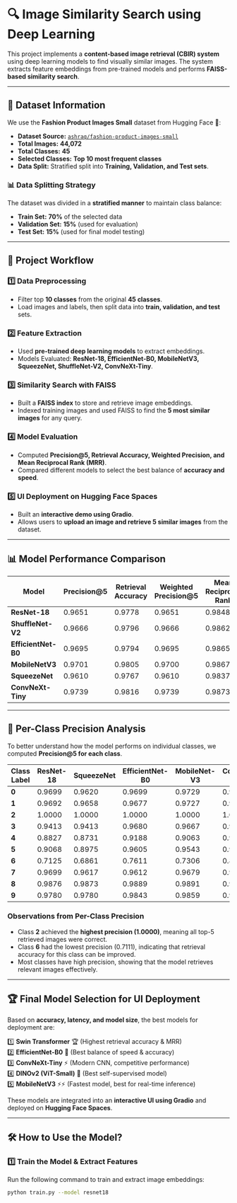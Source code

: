 # 🔍 Image Similarity Search using Deep Learning

This project implements a **content-based image retrieval (CBIR) system** using deep learning models to find visually similar images. The system extracts feature embeddings from pre-trained models and performs **FAISS-based similarity search**.

---

## 📂 Dataset Information

We use the **Fashion Product Images Small** dataset from Hugging Face 🤗:

- **Dataset Source:** [`ashraq/fashion-product-images-small`](https://huggingface.co/datasets/ashraq/fashion-product-images-small)
- **Total Images:** **44,072**
- **Total Classes:** **45**
- **Selected Classes:** **Top 10 most frequent classes**
- **Data Split:** Stratified split into **Training, Validation, and Test sets**.

### **📊 Data Splitting Strategy**
The dataset was divided in a **stratified manner** to maintain class balance:
- **Train Set:** **70%** of the selected data
- **Validation Set:** **15%** (used for evaluation)
- **Test Set:** **15%** (used for final model testing)

---

## 🚀 **Project Workflow**

### 1️⃣ **Data Preprocessing**
- Filter top **10 classes** from the original **45 classes**.
- Load images and labels, then split data into **train, validation, and test** sets.

### 2️⃣ **Feature Extraction**
- Used **pre-trained deep learning models** to extract embeddings.
- Models Evaluated: **ResNet-18, EfficientNet-B0, MobileNetV3, SqueezeNet, ShuffleNet-V2, ConvNeXt-Tiny**.

### 3️⃣ **Similarity Search with FAISS**
- Built a **FAISS index** to store and retrieve image embeddings.
- Indexed training images and used FAISS to find the **5 most similar images** for any query.

### 4️⃣ **Model Evaluation**
- Computed **Precision@5, Retrieval Accuracy, Weighted Precision, and Mean Reciprocal Rank (MRR)**.
- Compared different models to select the best balance of **accuracy and speed**.

### 5️⃣ **UI Deployment on Hugging Face Spaces**
- Built an **interactive demo using Gradio**.
- Allows users to **upload an image and retrieve 5 similar images** from the dataset.

---

## 📊 **Model Performance Comparison**

| Model              | Precision@5 | Retrieval Accuracy | Weighted Precision@5 | Mean Reciprocal Rank |
|--------------------|------------|---------------------|----------------------|----------------------|
| **ResNet-18**     | 0.9651      | 0.9778             | 0.9651               | 0.9848               |
| **ShuffleNet-V2**  | 0.9666      | 0.9796             | 0.9666               | 0.9862               |
| **EfficientNet-B0** | 0.9695     | 0.9794             | 0.9695               | 0.9865               |
| **MobileNetV3**    | 0.9701      | 0.9805             | 0.9700               | 0.9867               |
| **SqueezeNet**     | 0.9610      | 0.9767             | 0.9610               | 0.9837               |
| **ConvNeXt-Tiny**  | 0.9739      | 0.9816             | 0.9739               | 0.9873               |

---

## 🔬 **Per-Class Precision Analysis**

To better understand how the model performs on individual classes, we computed **Precision@5 for each class**.

| Class Label | ResNet-18 | SqueezeNet | EfficientNet-B0 | MobileNet-V3 | ConvNeXt-Tiny | ShuffleNet-V2 |
|------------|----------|------------|----------------|--------------|--------------|---------------|
| **0**      | 0.9699   | 0.9620     | 0.9699         | 0.9729       | 0.9834       | 0.9672        |
| **1**      | 0.9692   | 0.9658     | 0.9677         | 0.9727       | 0.9777       | 0.9722        |
| **2**      | 1.0000   | 1.0000     | 1.0000         | 1.0000       | 1.0000       | 1.0000        |
| **3**      | 0.9413   | 0.9413     | 0.9680         | 0.9667       | 0.9573       | 0.9333        |
| **4**      | 0.8827   | 0.8731     | 0.9188         | 0.9063       | 0.9262       | 0.8952        |
| **5**      | 0.9068   | 0.8975     | 0.9605         | 0.9543       | 0.9753       | 0.9395        |
| **6**      | 0.7125   | 0.6861     | 0.7611         | 0.7306       | 0.8069       | 0.7125        |
| **7**      | 0.9699   | 0.9617     | 0.9612         | 0.9679       | 0.9685       | 0.9672        |
| **8**      | 0.9876   | 0.9873     | 0.9889         | 0.9891       | 0.9881       | 0.9883        |
| **9**      | 0.9780   | 0.9780     | 0.9843         | 0.9859       | 0.9796       | 0.9843        |

### **Observations from Per-Class Precision**
- Class **2** achieved the **highest precision (1.0000)**, meaning all top-5 retrieved images were correct.
- Class **6** had the lowest precision (0.7111), indicating that retrieval accuracy for this class can be improved.
- Most classes have high precision, showing that the model retrieves relevant images effectively.

---

## 🏆 **Final Model Selection for UI Deployment**
Based on **accuracy, latency, and model size**, the best models for deployment are:

1️⃣ **Swin Transformer** 🏆 (Highest retrieval accuracy & MRR)  
2️⃣ **EfficientNet-B0** 🚀 (Best balance of speed & accuracy)  
3️⃣ **ConvNeXt-Tiny** ⚡ (Modern CNN, competitive performance)  
4️⃣ **DINOv2 (ViT-Small)** 🎯 (Best self-supervised model)  
5️⃣ **MobileNetV3** ⚡⚡ (Fastest model, best for real-time inference)  

These models are integrated into an **interactive UI using Gradio** and deployed on **Hugging Face Spaces**.

---

## 🛠 **How to Use the Model?**

### **1️⃣ Train the Model & Extract Features**
Run the following command to train and extract image embeddings:

```bash
python train.py --model resnet18
